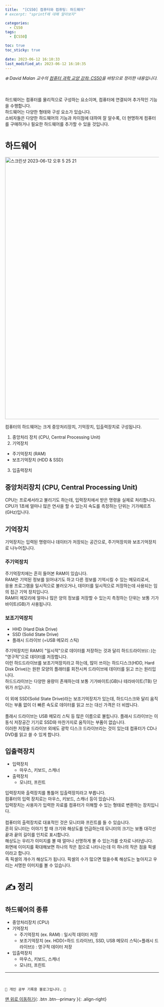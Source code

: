 ```yaml
---
title:  "[CS50] 컴퓨터와 컴퓨팅: 하드웨어"
# excerpt: "sprintf에 대해 알아보자"

categories:
  - CS50
tags:
  - [CS50]

toc: true
toc_sticky: true
 
date: 2023-06-12 16:10:33
last_modified_at: 2023-06-12 16:10:35
---
```



_❄️ David Malan 교수의 [컴퓨터 과학 교양 강좌: CS50](https://www.edwith.org/cs50/lecture/22798?isDesc=false)을 바탕으로 정리한 내용입니다._

<br>

하드웨어는 컴퓨터를 물리적으로 구성하는 요소이며, 컴퓨터에 연결되어 추가적인 기능을 수행합니다.<br>
하드웨어는 다양한 형태와 구성 요소가 있습니다.<br>
소비자들은 다양한 하드웨어의 기능과 차이점에 대하여 잘 알수록, 더 현명하게 컴퓨터를 구매하거나 필요한 하드웨어를 추가할 수 있을 것입니다.

# 하드웨어
<img width="856" alt="스크린샷 2023-06-12 오후 5 25 21" src="https://github.com/minju412/jenkins-test/assets/59405576/8066d60f-f162-425a-a01d-232813b48de2"><br>

컴퓨터의 하드웨어는 크게 중앙처리장치, 기억장치, 입출력장치로 구성됩니다.
1. 중앙처리 장치 (CPU, Central Processing Unit)
2. 기억장치
  - 주기억장치 (RAM)
  - 보조기억장치 (HDD & SSD)
3. 입출력장치

## 중앙처리장치 (CPU, Central Processing Unit)
CPU는 프로세서라고 불리기도 하는데, 입력장치에서 받은 명령을 실체로 처리합니다.<br>
CPU가 1초에 얼마나 많은 연사을 할 수 있는지 속도를 측정하는 단위는 기가헤르츠(GHz)입니다.

## 기억장치
기억장치는 입력된 명령이나 데이터가 저장되는 공간으로, 주기억장치와 보조기억장치로 나누어집니다.

### 주기억장치
주기억장치에는 흔히 들어본 RAM이 있습니다.<br>
RAM은 기억된 정보를 읽어내기도 하고 다른 정보를 기억시킬 수 있는 메모리로서,<br>
응용 프로그램을 일시적으로 불러오거나, 데이터를 일시적으로 저장하는데 사용되는 임의 접근 기억 장치입니다.<br>
RAM이 메모리에 얼마나 많은 양의 정보를 저장할 수 있는지 측정하는 단위는 보통 기가바이트(GB)가 사용됩니다.

### 보조기억장치
- HHD (Hard Disk Drive)
- SSD (Solid State Drive)
- 플래시 드라이브 (=USB 메모리 스틱)

주기억장치인 RAM이 "일시적"으로 데이터를 저장하는 것과 달리 하드드라이브(`C:`)는 "영구적"으로 데이터를 저장합니다.<br>
이런 하드드라이브를 보조기억장치라고 하는데, 많이 쓰이는 하드디스크(HDD, Hard Disk Drive)는 원판 모양의 플래터를 회전시켜 드라이브에 데이터를 읽고 쓰는 원리입니다.<br>
하드드라이브는 다양한 용량이 존재하는데 보통 기가바이트(GB)나 테라바이트(TB) 단위가 쓰입니다.<br><br>
이 외에 SSD(Solid State Drive)라는 보조기억장치가 있는데, 하드디스크와 달리 움직이는 부품 없이 더 빠른 속도로 데이터를 읽고 쓰는 대신 가격은 더 비쌉니다.<br><br>
플래시 드라이브는 USB 메모리 스틱 등 많은 이름으로 불립니다. 플래시 드라이브는 이동식 저장공간 기기로 SSD와 마찬가지로 움직이는 부품이 없습니다.<br>
이러한 저장용 드라이브 외에도 광학 디스크 드라이브라는 것이 있는데 컴퓨터가 CD나 DVD를 읽고 쓸 수 있게 합니다.

## 입출력장치
- 입력장치
  - 마우스, 키보드, 스캐너
- 출력장치
  - 모니터, 프린트

입력장치와 출력장치를 통틀어 입출력장치라고 부릅니다.<br>
컴퓨터의 입력 장치로는 마우스, 키보드, 스캐너 등이 있습니다. <br>
입력장치는 사용자가 입력한 자료를 컴퓨터가 이해할 수 있는 형태로 변환하는 장치입니다.<br><br>
컴퓨터의 출력장치로 대표적인 것은 모니터와 프린트를 들 수 있습니다. <br>
흔히 모니터는 이야기 할 때 크기와 해상도를 언급하는데 모니터의 크기는 보통 대각선 끝과 끝의 길이를 인치로 표시합니다.<br>
해상도는 우리가 이미지를 볼 때 얼마나 선명하게 볼 수 있는가를 숫자로 나타냅니다. <br>
화면에 이미지를 확대해보면 하나의 작은 점으로 나타나는데 이 하나의 작은 점을 픽셀이라고 합니다. <br>
즉 픽셀의 개수가 해상도가 됩니다. 픽셀의 수가 많으면 많을수록 해상도는 높아지고 우리는 서명한 이미지를 볼 수 있습니다.

# ✍️ 정리
## 하드웨어의 종류
- 중앙처리장치 (CPU)
- 기억장치
  - 주기억장치 (ex. RAM) : 일시적 데이터 저장
  - 보조기억장치 (ex. HDD(=하드 드라이브), SSD, USB 메모리 스틱(=플래시 드라이브)) : 영구적 데이터 저장
- 입출력장치
  - 마우스, 키보드, 스캐너
  - 모니터, 프린트




***
<br>


    💛 개인 공부 기록용 블로그입니다. 👻

[맨 위로 이동하기](#){: .btn .btn--primary }{: .align-right}